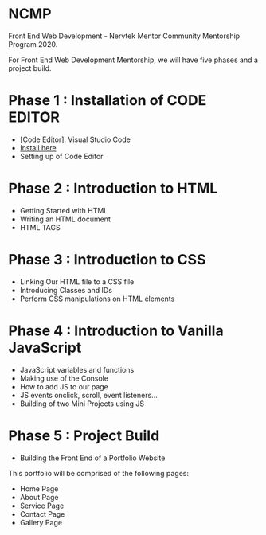 # NCMP
 Front End Web Development - Nervtek Mentor Community Mentorship Program 2020.
 
For Front End Web Development Mentorship, we will have five phases and a project build. 
# Phase 1 : Installation of CODE EDITOR
- [Code Editor]: Visual Studio Code
- [Install here](https:code.visualstudio.com)
- Setting up of Code Editor

# Phase 2 : Introduction to HTML
- Getting Started with HTML
- Writing an HTML document
- HTML TAGS 

# Phase 3 : Introduction to CSS
- Linking Our HTML file to a CSS file
- Introducing Classes and IDs
- Perform CSS manipulations on HTML elements 

# Phase 4 : Introduction to Vanilla JavaScript 
- JavaScript variables and functions
- Making use of the Console
- How to add JS to our page
- JS events onclick, scroll, event listeners...
- Building of two Mini Projects using JS

# Phase 5 : Project Build
- Building the Front End of a Portfolio Website

This portfolio will be comprised of the following pages:
* Home Page
* About Page
* Service Page
* Contact Page
* Gallery Page
